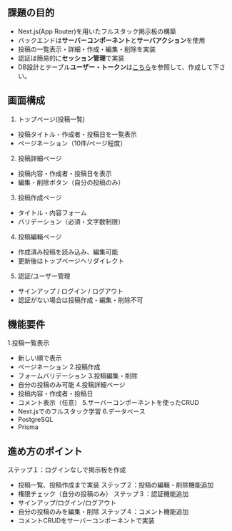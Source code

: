 ## 課題の目的
- Next.js(App  Router)を用いたフルスタック掲示板の構築
- バックエンドは**サーバーコンポーネント**と**サーバアクション**を使用
- 投稿の一覧表示・詳細・作成・編集・削除を実装
- 認証は簡易的に**セッション管理**で実装
- DB設計とテーブル**ユーザー・トークン**は[こちら](mySQLのbranchリンク)を参照して、作成して下さい。

##  画面構成　
1. トップページ(投稿一覧)
  -  投稿タイトル・作成者・投稿日を一覧表示
  - ページネーション（10件/ページ程度）
2. 投稿詳細ページ
  - 投稿内容・作成者・投稿日を表示
  - 編集・削除ボタン（自分の投稿のみ）
3. 投稿作成ページ
  - タイトル・内容フォーム
  -  バリデーション（必須・文字数制限）
4. 投稿編輯ページ
  - 作成済み投稿を読み込み、編集可能
  - 更新後はトップページへリダイレクト
5. 認証/ユーザー管理
  -  サインアップ / ログイン / ログアウト
  -  認証がない場合は投稿作成・編集・削除不可

## 機能要件
1.投稿一覧表示
  - 新しい順で表示
  - ページネーション
2.投稿作成
- フォームバリデーション
3.投稿編集・削除
-  自分の投稿のみ可能
4.投稿詳細ページ
- 投稿内容・作成者・投稿日
- コメント表示（任意）
5.サーバーコンポーネントを使ったCRUD
- Next.jsでのフルスタック学習
6.データベース
- PostgreSQL
- Prisma

## 進め方のポイント
ステップ１：ログインなしで掲示板を作成
- 投稿一覧、投稿作成まで実装
ステップ２：投稿の編輯・削除機能追加
-   権限チェック（自分の投稿のみ）
ステップ３：認証機能追加
- サインアップ/ログイン/ログアウト
- 自分の投稿のみを編集・削除
ステップ４：コメント機能追加
- コメントCRUDをサーバーコンポーネントで実装
